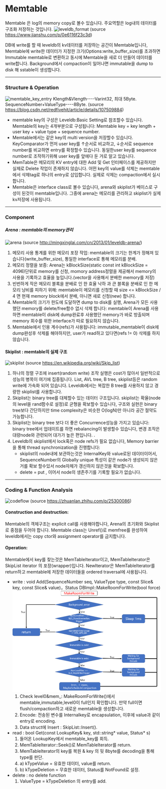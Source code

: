 # Memtable
Memtable 은 log의 memory copy로 볼수 있습니다. 주요역할은 log내의 데이터를 구조화 저장하는 것입니다.
![leveldb_format](https://wiesen.github.io/assets/leveldb-architecture.png)
(source https://www.jianshu.com/p/0e6116f23c3d</font>)

DB에 write를 할 때 leveldb의 kv데이터를 저장하는 공간이 Memtable입니다, Memtable에 write한 데이터가 지정한 크기(Options:write_buffer_size)를 초과하면 Immutable memtable로 변환하고 동시에 Memtable을 새로 더 만들어 데이터를 write합니다. Background에서 compaction이 일어나면 immutable을 dump to disk 해 sstable이 생성합니다.
- - -
### Structure & Operation
![memtable_key_entry](https://img-blog.csdnimg.cn/20200722115037994.png?x-oss-process=image/watermark,type_ZmFuZ3poZW5naGVpdGk,shadow_10,text_aHR0cHM6Ly9ibG9nLmNzZG4ubmV0L3JlZGZpdmVoaXQ=,size_16,color_FFFFFF,t_70)
Klength&Vlength----Varint32, 최대 5Byte. SequenceNumber+ValueType----8Byte.
(source https://blog.csdn.net/redfivehit/article/details/107509884)
* memtable key의 구성은 Leveldb:Basic Setting로 참조할수 있습니다. Memtable의 key는 4개부분으로 구성됩니다: Memtable key = key length + user key + value type + sequence number.
* Memtable에서는 같은 key의 multi version을 저장할수 있습니다. KeyComparator가 먼저 user key를 ↑순서로 비교하고, ↓순서로 sequence number를 비교하면 entry를 확정할수 있습니다. 동일한user key를 sequence number로 조작하기위해 user key를 앞에다 둔 거로 알고 있습니다.
* MemTable은 메모리의 KV entry에 대한 Add 및 Get 인터페이스를 제공하지만 실제로 Delete 작업이 존재하지 않습니다. 어떤 key의 value를 삭제는 memtable에서 삭제tag로 하나의 entry로 삽입합니다. 실제로 삭제는 compaction에서 실시 합니다.
* Memtable은 interface class로 볼수 있습니다, arena와 skiplist가 베이스로 구성이 된것이 memtable입니다. 그중에 arena는 메모리를 관리하고 skiplist가 실제 kv저장에 사용됩니다.
- - -
### Component
##### Arena : memtable의 memory관리
![arena](https://wiesen.github.io/assets/arena.png)
(source http://mingxinglai.com/cn/2013/01/leveldb-arena/)
1. 메모리 사용 통계를 위한 메모리 포장 작업: memtable의 크기는 한계가 정해져 있습니다(write_buffer_size), 통일한 interface로 통해 메모리를 분배.
2. 메모리 정렬을 보증: Arena는 kBlockSize(static const int kBlockSize = 4096)단위로 memory를 신청, momory address정렬을 제공해서 memory의 사용을 기록하고 효율을 높입니다.(vector을 사용해서 분배한 memory를 저장)
3. 빈번하게 작은 메모리 블록을 분배로 인 한 효율 낙하 과 큰 블록을 분배로 인 한 메모리 낭비를 피하기 위해: memtable이 메모리를 신청할 때 size <= kBlockSize / 4 면 현재 memory block에서 분배, 아니면 새로 신청(new) 합니다.
4. Memtable의 크기가 한도에 도달하면 dump to disk를 실행, Arena가 모든 사용했던 memory를 delete/free함수 없시 삭제 합니다: memtable이 Arena를 사용하면 memtable이 disk에 dump완료후 사용했던 memory가 바로 방출되며 memory 회수를 위한 interface가 따로 필요하지 않습니다.
5. Memtable에서 인용 계수(refs)가 사용됩니다: immutable_memtable이 disk에 dump완성후 삭제를 해야하지만, user가 read하고 있다면(refs != 0) 삭제를 하지 않습니다.
#### Skiplist : memtable의 실제 구조
![skiplist](https://upload.wikimedia.org/wikipedia/commons/thumb/2/2c/Skip_list_add_element-en.gif/400px-Skip_list_add_element-en.gif)
(source https://en.wikipedia.org/wiki/Skip_list)
1. 하나의 정렬 구조에 insert(random write) 조작 실행은 cost가 많아서 일반적으로 성능의 병목이 여기에 집중됩니다. List, AVL tree, B tree, skiplist등은 random write에 가속화 되어 있습니다. Leveldb에서는 복잡한 B tree를 사용하지 않고 경량한 skiplist를 사용합니다.
2. Skiplist는 binary tree를 대체할수 있는 데이터 구조입니다. skiplist는 확율(node의 level을 rand함수로 설정)로 균형을 확보할수 있습니다, 구조와 실현은 binary tree보다 간단하지만 time complexity은 비슷한  O(logN)만 아니라 공간 절약도 가능합니다.
3. Skiplist는 binary tree 보다 더 좋은 Concurrence성능을 가지고 있습니다: binary tree에서 업데이트를 하면 rebalancing이 발생할수 있습니다, 변경 조작은 대량node와 관련되어 대가가 높은 편입니다. .
4. Leveldb의 skiplist에서 lock혹은 node refs가 필요 없습니다, Memory barrier을 통해 thread synchronization을 진행합니다: 
   * skiplist의 node내에 보관하는것은 InternalKey와 value로된 데이터이어서, SequenceNumber의 Globally unique 특성이 같은 node가 생성되지 않은거를 확보 할수있서 node자체가 갱신하지 않은것을 확보합니다.
   * delete = put , 이어서 node의 생존주기를 기록할 필요가 없습니다.
  - - -

### Coding & Function Analysis
![codeflow](https://pic2.zhimg.com/v2-867d7b9bb8b7c9584bfeb7b13156b70d_r.jpg)
(source https://zhuanlan.zhihu.com/p/25300086)
#### Construction and destruction:
Memtable의 객체구조는 explicit call를 사용해야합니다, Arena의 초기화와 Skiplist 로 중점을 두어야 합니다. Memtable class는 Unref()로 memfree를 완성하여 leveldb에서는 copy ctor와 assignment operator를 금지합니다.
#### Operation:
Memtable에서 key를 찾는것은 MemTableIterator이고, MemTableIterator은 SkipList iterator 의 포장(wrapper)입니다. NewIterator은 MemTableIterator를 return하고 memtable에 저장한 데이터들을 ordered traversal에 사용됩니다.
* write : void Add(SequenceNumber seq, ValueType type, const Slice& key, const Slice& value)，Status DBImpl::MakeRoomForWrite(bool force)
![makeroomforwrite](https://github.com/arashio1111/arashio1111.GitHub.io/blob/main/2022-09-23%20141330.png?raw=true)
  1. Check level0&mem_: MakeRoomForWrite()에서 memtable,immutable,level0이 full인지 확인합니다.
   만약 full이면 flush/compaction하고 새로운 memtable을 생성합니다.
  2. Encode: 전송된 변수를 Internalkey로 encapsulation, 이후에 value과 같이 entry로 encoding.
  3. Data struct에 Insert : SkipList::Insert().
* read : bool Get(const LookupKey& key, std::string* value, Status* s)
    1. 들어온 LookupKey에서 memtable_key를 회득.
    2. MemTableIterator::Seek()로 MemTableIterator를 return.
    3. MemTableIterator의 key를 복원 & key 의 뒷 8byte를 decoding을 통해 type를 판단.
    4. a) kTypeValue = 유효한 데이터, value를 return.
    5. b) kTypeDeletion = 무효한 데이터, Status를 NotFound로 설정.
* delete : no delete function
    1. ValueType = kTypeDeletion 의 entry를 add.
